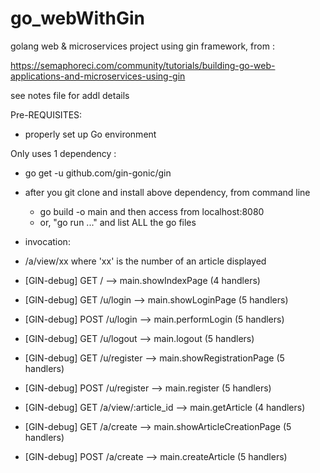 # go_webWithGin
golang web &amp; microservices project using gin framework, from :

https://semaphoreci.com/community/tutorials/building-go-web-applications-and-microservices-using-gin

see notes file for addl details

Pre-REQUISITES:
- properly set up Go environment

Only uses 1 dependency :
- go get -u github.com/gin-gonic/gin

- after you git clone and install above dependency, from command line
  - go build -o main and then access from localhost:8080
  - or, "go run ..." and list ALL the go files

- invocation:
 - /a/view/xx where 'xx' is the number of an article displayed
 - [GIN-debug] GET    /                         --> main.showIndexPage (4 handlers)
 - [GIN-debug] GET    /u/login                  --> main.showLoginPage (5 handlers)
 - [GIN-debug] POST   /u/login                  --> main.performLogin (5 handlers)
 - [GIN-debug] GET    /u/logout                 --> main.logout (5 handlers)
 - [GIN-debug] GET    /u/register               --> main.showRegistrationPage (5 handlers)
 - [GIN-debug] POST   /u/register               --> main.register (5 handlers)
 - [GIN-debug] GET    /a/view/:article_id       --> main.getArticle (4 handlers)
 - [GIN-debug] GET    /a/create                 --> main.showArticleCreationPage (5 handlers)
 - [GIN-debug] POST   /a/create                 --> main.createArticle (5 handlers)
